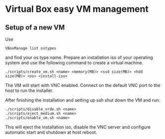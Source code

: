 # Virtual Box easy VM management

## Setup of a new VM

Use

    VBoxManage list ostypes

and find your os type name. Prepare an installation iso of your operating system and use the following command to create a virtual machine.

    ./scripts/create_vm.sh <name> <memory(MB)> <ssd size(MB)> <hdd size(MB)> <os> <install-iso>

The VM will start with VNC enabled. Connect on the default VNC port to the host to run the installer.

After finishing the installation and setting up ssh shut down the VM and run:

    ./scripts/disable_vrde.sh <name>
    ./scripts/eject_medium.sh <name>
    ./scripts/enable_vm.sh <name>

This will eject the installation iso, disable the VNC server and configure automatic start and shutdown at host reboot.
